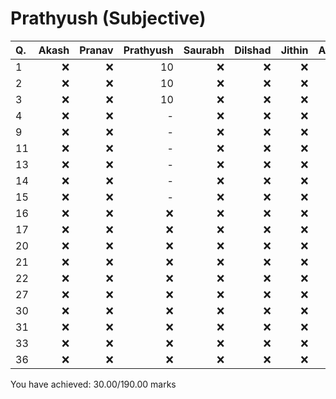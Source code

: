 Prathyush (Subjective)
======================
|Q. |Akash|Pranav|Prathyush|Saurabh|Dilshad|Jithin|Average|
|:--|----:|-----:|--------:|------:|------:|-----:|------:|
|1  |:x:  |:x:   |10       |:x:    |:x:    |:x:   |10     |
|2  |:x:  |:x:   |10       |:x:    |:x:    |:x:   |10     |
|3  |:x:  |:x:   |10       |:x:    |:x:    |:x:   |10     |
|4  |:x:  |:x:   |-        |:x:    |:x:    |:x:   |-      |
|9  |:x:  |:x:   |-        |:x:    |:x:    |:x:   |-      |
|11 |:x:  |:x:   |-        |:x:    |:x:    |:x:   |-      |
|13 |:x:  |:x:   |-        |:x:    |:x:    |:x:   |-      |
|14 |:x:  |:x:   |-        |:x:    |:x:    |:x:   |-      |
|15 |:x:  |:x:   |-        |:x:    |:x:    |:x:   |-      |
|16 |:x:  |:x:   |:x:      |:x:    |:x:    |:x:   |-      |
|17 |:x:  |:x:   |:x:      |:x:    |:x:    |:x:   |-      |
|20 |:x:  |:x:   |:x:      |:x:    |:x:    |:x:   |-      |
|21 |:x:  |:x:   |:x:      |:x:    |:x:    |:x:   |-      |
|22 |:x:  |:x:   |:x:      |:x:    |:x:    |:x:   |-      |
|27 |:x:  |:x:   |:x:      |:x:    |:x:    |:x:   |-      |
|30 |:x:  |:x:   |:x:      |:x:    |:x:    |:x:   |-      |
|31 |:x:  |:x:   |:x:      |:x:    |:x:    |:x:   |-      |
|33 |:x:  |:x:   |:x:      |:x:    |:x:    |:x:   |-      |
|36 |:x:  |:x:   |:x:      |:x:    |:x:    |:x:   |-      |
You have achieved: 30.00/190.00 marks